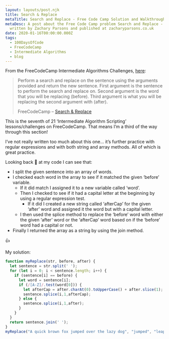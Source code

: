 ```yaml
---
layout: layouts/post.njk
title: Search & Replace
metaTitle: Search and Replace - Free Code Camp Solution and Walkthrough
metaDesc: A post about the Free Code Camp problem Search and Replace -
  written by Zachary Parsons and published at zacharyparsons.co.uk
date: 2020-01-16T00:00:00.000Z
tags:
  - 100DaysOfCode
  - FreeCodeCamp
  - Intermediate Algorithms
  - blog
---
```

From the FreeCodeCamp Intermediate Algorithms Challenges,
[here](https://www.freecodecamp.org/learn/javascript-algorithms-and-data-structures/intermediate-algorithm-scripting/search-and-replace):

> Perform a search and replace on the sentence using the arguments
> provided and return the new sentence. First argument is the sentence
> to perform the search and replace on. Second argument is the word that
> you will be replacing (before). Third argument is what you will be
> replacing the second argument with (after).
> 
> FreeCodeCamp – [Search &
 Replace](https://www.freecodecamp.org/learn/javascript-algorithms-and-data-structures/intermediate-algorithm-scripting/search-and-replace)

This is the seventh of 21 ‘Intermediate Algorithm Scripting’
lessons/challenges on FreeCodeCamp. That means I’m a third of the way
through this section\!

I’ve not really written too much about this one… it’s further practice
with regular expressions and with both string and array methods. All of
which is great practice.

Looking back 👀 at my code I can see that:

  - I split the given sentence into an array of words.
  - I checked each word in the array to see if it matched the given
    ‘before’ variable.
      - If it did match I assigned it to a new variable called ‘word’.
      - Then I checked to see if it had a capital letter at the
        beginning by using a regular expression test.
          - If it did I created a new string called ‘afterCap’ for the
            given ‘after’ word and assigned it the word but with a
            capital letter.
      - I then used the splice method to replace the ‘before’ word with
        either the given ‘after’ word or the ‘afterCap’ word based on if
        the ‘before’ word had a capital or not.
  - Finally I returned the array as a string by using the join method.

👍

My solution:

```javascript
function myReplace(str, before, after) {
  let sentence = str.split(' ');
  for (let i = 0; i < sentence.length; i++) {
    if (sentence[i] == before) {
      let word = sentence[i];
      if (/[A-Z]/.test(word[0])) {
        let afterCap = after.charAt(0).toUpperCase() + after.slice(1);
        sentence.splice(i,1,afterCap);
      } else {
        sentence.splice(i,1,after);
      }
    }
  }
  return sentence.join(' ');
}
myReplace("A quick brown fox jumped over the lazy dog", "jumped", "leaped");
```